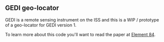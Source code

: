## GEDI geo-locator

GEDI is a remote sensing instrument on the ISS and this is a WIP / prototype of a geo-locator for GEDI version 1.

To learn more about this code you'll want to read the paper at [Element 84](http://element84.com).

